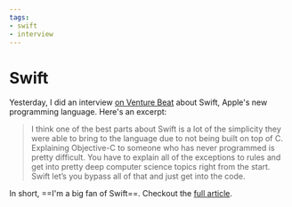 ```yaml
---
tags:
- swift
- interview
---
```


# Swift

Yesterday, I did an interview [on Venture Beat](http://venturebeat.com/2014/06/03/a-programmers-view-of-apples-new-swift-language/) about Swift, Apple's new programming language. Here's an excerpt:

> I think one of the best parts about Swift is a lot of the simplicity they were able to bring to the language due to not being built on top of C. Explaining Objective-C to someone who has never programmed is pretty difficult. You have to explain all of the exceptions to rules and get into pretty deep computer science topics right from the start. Swift let’s you bypass all of that and just get into the code.

In short, ==I'm a big fan of Swift==. Checkout the [full article](http://venturebeat.com/2014/06/03/a-programmers-view-of-apples-new-swift-language/).
